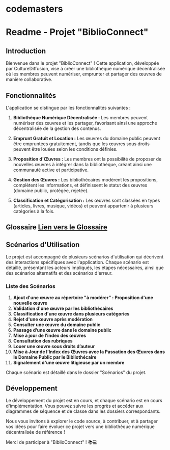 # codemasters

# Readme - Projet "BiblioConnect"

## Introduction

Bienvenue dans le projet "BiblioConnect" ! Cette application, développée par CultureDiffusion, vise à créer une bibliothèque numérique décentralisée où les membres peuvent numériser, emprunter et partager des œuvres de manière collaborative.

## Fonctionnalités

L'application se distingue par les fonctionnalités suivantes :

1. **Bibliothèque Numérique Décentralisée :** Les membres peuvent numériser des œuvres et les partager, favorisant ainsi une approche décentralisée de la gestion des contenus.

2. **Emprunt Gratuit et Location :** Les œuvres du domaine public peuvent être empruntées gratuitement, tandis que les œuvres sous droits peuvent être louées selon les conditions définies.

3. **Proposition d'Œuvres :** Les membres ont la possibilité de proposer de nouvelles œuvres à intégrer dans la bibliothèque, créant ainsi une communauté active et participative.

4. **Gestion des Œuvres :** Les bibliothécaires modèrent les propositions, complètent les informations, et définissent le statut des œuvres (domaine public, protégée, rejetée).

5. **Classification et Catégorisation :** Les œuvres sont classées en types (articles, livres, musique, vidéos) et peuvent appartenir à plusieurs catégories à la fois.

## Glossaire [Lien vers le Glossaire](Glossaire.md)

## Scénarios d'Utilisation

Le projet est accompagné de plusieurs scénarios d'utilisation qui décrivent des interactions spécifiques avec l'application. Chaque scénario est détaillé, présentant les acteurs impliqués, les étapes nécessaires, ainsi que des scénarios alternatifs et des scénarios d'erreur.

### Liste des Scénarios

1. **Ajout d'une œuvre au répertoire "à modérer" : Proposition d'une nouvelle œuvre**
2. **Validation d'une œuvre par les bibliothécaires**
3. **Classification d'une œuvre dans plusieurs catégories**
4. **Rejet d'une œuvre après modération**
5. **Consulter une œuvre du domaine public**
6. **Passage d’une œuvre dans le domaine public**
7. **Mise à jour de l’index des œuvres**
8. **Consultation des rubriques**
9. **Louer une œuvre sous droits d’auteur**
10. **Mise à Jour de l’Index des Œuvres avec la Passation des Œuvres dans le Domaine Public par le Bibliothécaire**
11. **Signalement d'une œuvre litigieuse par un membre**

Chaque scénario est détaillé dans le dossier "Scénarios" du projet.

## Développement

Le développement du projet est en cours, et chaque scénario est en cours d'implémentation. Vous pouvez suivre les progrès et accéder aux diagrammes de séquence et de classe dans les dossiers correspondants.

Nous vous invitons à explorer le code source, à contribuer, et à partager vos idées pour faire évoluer ce projet vers une bibliothèque numérique décentralisée de référence !

Merci de participer à "BiblioConnect" ! 📚💻

